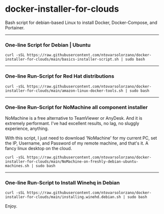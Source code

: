 # docker-installer-for-clouds
Bash script for debian-based Linux to install Docker, Docker-Compose, and Portainer.

---

### One-line Script for Debian | Ubuntu
`curl -sSL https://raw.githubusercontent.com/ntovarsolorzano/docker-installer-for-clouds/main/basics-installer-script.sh | sudo bash `

---

### One-line Run-Script for Red Hat distributions
`curl -sSL https://raw.githubusercontent.com/ntovarsolorzano/docker-installer-for-clouds/main/amazon-linux-docker-tools.sh | sudo bash `

---

### One-line Run-Script for NoMachine all component installer
NoMachine is a free alternative to TeamViewer or AnyDesk. And it is extremely performant. I've had excellent results, no lag, no sluggly experience, anything. 

With this script, I just need to download 'NoMachine' for my current PC, set the IP, Username, and Password of my remote machine, and that's it. A fancy linux desktop on the cloud. 

`curl -sSL https://raw.githubusercontent.com/ntovarsolorzano/docker-installer-for-clouds/main/NoMachine-on-freshly-debian-ubuntu-machines.sh | sudo bash `

---

### One-line Run-Script to Install Winehq in Debian
`curl -sSL https://raw.githubusercontent.com/ntovarsolorzano/docker-installer-for-clouds/main/installing.winehd.debian.sh | sudo bash `

Enjoy.

